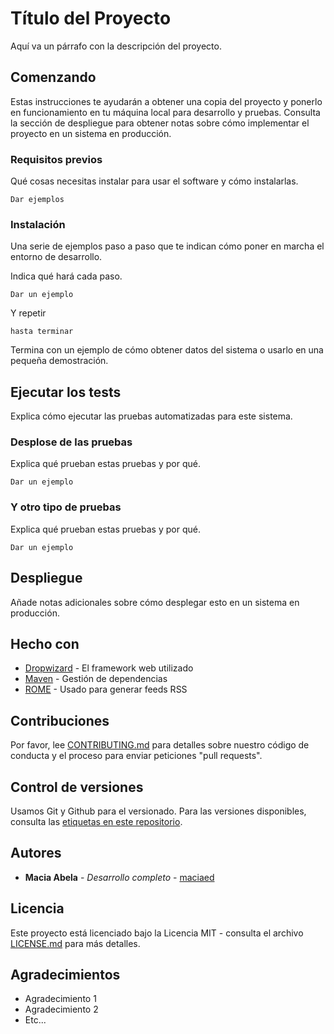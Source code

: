 # Título del Proyecto

Aquí va un párrafo con la descripción del proyecto.

## Comenzando

Estas instrucciones te ayudarán a obtener una copia del proyecto y ponerlo en funcionamiento en tu máquina local para desarrollo y pruebas. Consulta la sección de despliegue para obtener notas sobre cómo implementar el proyecto en un sistema en producción.


### Requisitos previos

Qué cosas necesitas instalar para usar el software y cómo instalarlas.

```
Dar ejemplos
```

### Instalación

Una serie de ejemplos paso a paso que te indican cómo poner en marcha el entorno de desarrollo.

Indica qué hará cada paso.

```
Dar un ejemplo
```

Y repetir

```
hasta terminar
```

Termina con un ejemplo de cómo obtener datos del sistema o usarlo en una pequeña demostración.


## Ejecutar los tests

Explica cómo ejecutar las pruebas automatizadas para este sistema.

### Desplose de las pruebas

Explica qué prueban estas pruebas y por qué.

```
Dar un ejemplo
```

### Y otro tipo de pruebas

Explica qué prueban estas pruebas y por qué.

```
Dar un ejemplo
```

## Despliegue

Añade notas adicionales sobre cómo desplegar esto en un sistema en producción.

## Hecho con

* [Dropwizard](http://www.dropwizard.io/1.0.2/docs/) - El framework web utilizado
* [Maven](https://maven.apache.org/) - Gestión de dependencias
* [ROME](https://rometools.github.io/rome/) - Usado para generar feeds RSS


## Contribuciones

Por favor, lee [CONTRIBUTING.md](CONTRIBUTING.md) para detalles sobre nuestro código de conducta y el proceso para enviar peticiones "pull requests".

## Control de versiones

Usamos Git y Github para el versionado. Para las versiones disponibles, consulta las [etiquetas en este repositorio](https://github.com/your/project/tags).

## Autores

* **Macia Abela** - *Desarrollo completo* - [maciaed](https://github.com/maciaed)

## Licencia

Este proyecto está licenciado bajo la Licencia MIT - consulta el archivo [LICENSE.md](LICENSE) para más detalles.


## Agradecimientos

* Agradecimiento 1
* Agradecimiento 2
* Etc...
